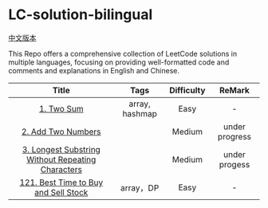 # LC-solution-bilingual

[中文版本](/README_CN.md)

This Repo offers a comprehensive collection of LeetCode solutions in multiple languages, focusing on providing well-formatted code and comments and explanations in English and Chinese.

|                                                       Title                                                       |      Tags      | Difficulty |     ReMark     |
| :----------------------------------------------------------------------------------------------------------------: | :------------: | :--------: | :------------: |
|                                        [1. Two Sum](/Solution/0001_Two_Sum.md)                                        | array, hashmap |    Easy    |       -       |
|                                [2. Add Two Numbers](/Solution/0002_Add_Two_Numbers.md)                                |                |   Medium   | under progress |
| [3. Longest Substring Without Repeating Characters](/Solution/0003_Longest_Substring_Without_Repeating_Characters.md) |                |   Medium   | under progess |
|               [121. Best Time to Buy and Sell Stock](/Solution/0121_Best_Time_to_Buy_and_Sell_Stock.md)               |   array，DP   |    Easy    |  - |

